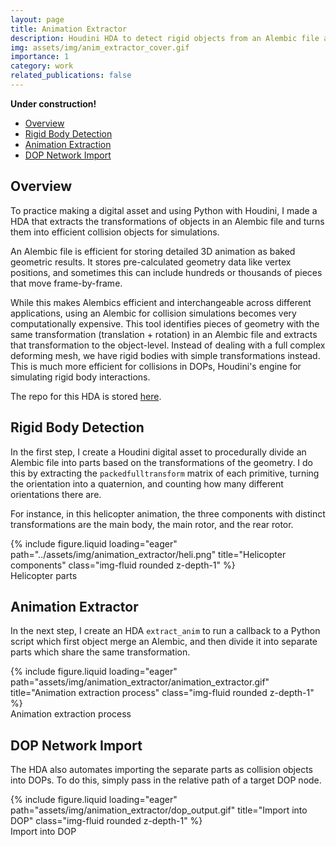```yaml
---
layout: page
title: Animation Extractor
description: Houdini HDA to detect rigid objects from an Alembic file and extract the animation into the object level.
img: assets/img/anim_extractor_cover.gif
importance: 1
category: work
related_publications: false
---
```


<!-- Include MathJax -->
<script type="text/javascript" async
  src="https://cdn.jsdelivr.net/npm/mathjax@3/es5/tex-mml-chtml.js">
</script>

**Under construction!**

- [Overview](#overview)
- [Rigid Body Detection](#rigid-body-detection)
- [Animation Extraction](#animation-extraction)
- [DOP Network Import](#dop-network-import)


## Overview
To practice making a digital asset and using Python with Houdini, I made a HDA that extracts the transformations of objects in an Alembic file and turns them into efficient collision objects for simulations.

An Alembic file is efficient for storing detailed 3D animation as baked geometric results. It stores pre-calculated geometry data like vertex positions, and sometimes this can include hundreds or thousands of pieces that move frame-by-frame.

While this makes Alembics efficient and interchangeable across different applications, using an Alembic for collision simulations becomes very computationally expensive. This tool identifies pieces of geometry with the same transformation (translation + rotation) in an Alembic file and extracts that transformation to the object-level. Instead of dealing with a full complex deforming mesh, we have rigid bodies with simple transformations instead. This is much more efficient for collisions in DOPs, Houdini's engine for simulating rigid body interactions.

The repo for this HDA is stored [here](https://github.com/jorjboi/extract_anim).

## Rigid Body Detection
In the first step, I create a Houdini digital asset to procedurally divide an Alembic file into parts based on the transformations of the geometry. I do this by extracting the `packedfulltransform` matrix of each primitive, turning the orientation into a quaternion, and counting how many different orientations there are.

For instance, in this helicopter animation, the three components with distinct transformations are the main body, the main rotor, and the rear rotor.


<div class="row">
    <div class="col-sm mt-3 mt-md-0">
        {% include figure.liquid loading="eager" path="../assets/img/animation_extractor/heli.png" title="Helicopter components" class="img-fluid rounded z-depth-1" %}
    </div>
</div>
<div class="caption">
    Helicopter parts
</div>


## Animation Extractor

In the next step, I create an HDA `extract_anim` to run a callback to a Python script which first object merge an Alembic, and then divide it into separate parts which share the same transformation.

<div class="row">
    <div class="col-sm mt-3 mt-md-0">
        {% include figure.liquid loading="eager" path="assets/img/animation_extractor/animation_extractor.gif" title="Animation extraction process" class="img-fluid rounded z-depth-1" %}
    </div>
</div>
<div class="caption">
    Animation extraction process
</div>


## DOP Network Import

The HDA also automates importing the separate parts as collision objects into DOPs. To do this, simply pass in the relative path of a target DOP node.

<div class="row">
    <div class="col-sm mt-3 mt-md-0">
        {% include figure.liquid loading="eager" path="assets/img/animation_extractor/dop_output.gif" title="Import into DOP" class="img-fluid rounded z-depth-1" %}
    </div>
</div>
<div class="caption">
    Import into DOP
</div>
 